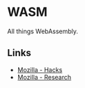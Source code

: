 # WASM

All things WebAssembly.

## Links

* [Mozilla - Hacks](https://hacks.mozilla.org/category/webassembly/)
* [Mozilla - Research](https://research.mozilla.org/webassembly/)
